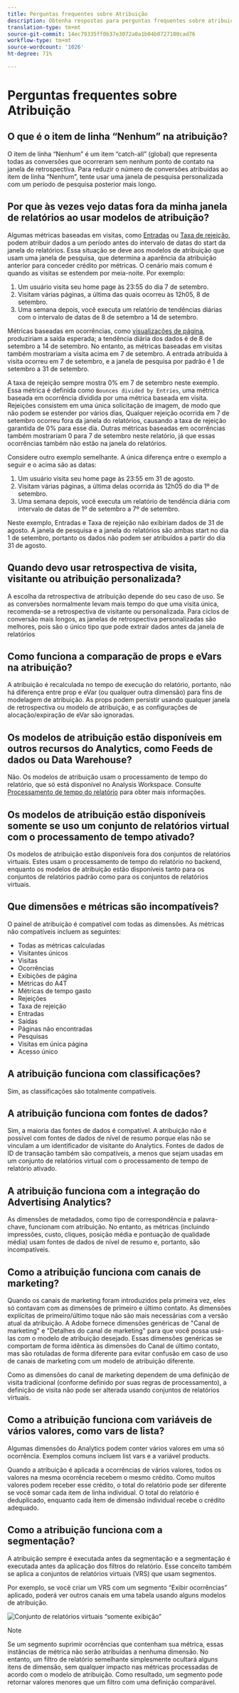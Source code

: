 ```yaml
---
title: Perguntas frequentes sobre Atribuição
description: Obtenha respostas para perguntas frequentes sobre atribuição.
translation-type: tm+mt
source-git-commit: 14ec79335ff0b37e3072a0a1b04b0727100cad76
workflow-type: tm+mt
source-wordcount: '1026'
ht-degree: 71%

---
```



# Perguntas frequentes sobre Atribuição

## O que é o item de linha “Nenhum” na atribuição?

O item de linha “Nenhum” é um item “catch-all” (global) que representa todas as conversões que ocorreram sem nenhum ponto de contato na janela de retrospectiva. Para reduzir o número de conversões atribuídas ao item de linha “Nenhum”, tente usar uma janela de pesquisa personalizada com um período de pesquisa posterior mais longo.

## Por que às vezes vejo datas fora da minha janela de relatórios ao usar modelos de atribuição?

Algumas métricas baseadas em visitas, como [Entradas](/help/components/metrics/entries.md) ou [Taxa de rejeição](/help/components/metrics/bounce-rate.md), podem atribuir dados a um período antes do intervalo de datas do start da janela do relatórios. Essa situação se deve aos modelos de atribuição que usam uma janela de pesquisa, que determina a aparência da atribuição anterior para conceder crédito por métricas. O cenário mais comum é quando as visitas se estendem por meia-noite. Por exemplo:

1. Um usuário visita seu home page às 23:55 do dia 7 de setembro.
1. Visitam várias páginas, a última das quais ocorreu às 12h05, 8 de setembro.
1. Uma semana depois, você executa um relatório de tendências diárias com o intervalo de datas de 8 de setembro a 14 de setembro.

Métricas baseadas em ocorrências, como [visualizações de página](/help/components/metrics/page-views.md), produziriam a saída esperada; a tendência diária dos dados é de 8 de setembro a 14 de setembro. No entanto, as métricas baseadas em visitas também mostrariam a visita acima em 7 de setembro. A entrada atribuída à visita ocorreu em 7 de setembro, e a janela de pesquisa por padrão é 1 de setembro a 31 de setembro.

A taxa de rejeição sempre mostra 0% em 7 de setembro neste exemplo. Essa métrica é definida como `Bounces divided by Entries`, uma métrica baseada em ocorrência dividida por uma métrica baseada em visita. Rejeições consistem em uma única solicitação de imagem, de modo que não podem se estender por vários dias, Qualquer rejeição ocorrida em 7 de setembro ocorreu fora da janela do relatórios, causando a taxa de rejeição garantida de 0% para esse dia. Outras métricas baseadas em ocorrências também mostrariam 0 para 7 de setembro neste relatório, já que essas ocorrências também não estão na janela do relatórios.

Considere outro exemplo semelhante. A única diferença entre o exemplo a seguir e o acima são as datas:

1. Um usuário visita seu home page às 23:55 em 31 de agosto.
1. Visitam várias páginas, a última delas ocorrida às 12h05 do dia 1º de setembro.
1. Uma semana depois, você executa um relatório de tendência diária com intervalo de datas de 1º de setembro a 7º de setembro.

Neste exemplo, Entradas e Taxa de rejeição não exibiriam dados de 31 de agosto. A janela de pesquisa e a janela do relatórios são ambas start no dia 1 de setembro, portanto os dados não podem ser atribuídos a partir do dia 31 de agosto.

## Quando devo usar retrospectiva de visita, visitante ou atribuição personalizada?

A escolha da retrospectiva de atribuição depende do seu caso de uso. Se as conversões normalmente levam mais tempo do que uma visita única, recomenda-se a retrospectiva de visitante ou personalizada. Para ciclos de conversão mais longos, as janelas de retrospectiva personalizadas são melhores, pois são o único tipo que pode extrair dados antes da janela de relatórios

## Como funciona a comparação de props e eVars na atribuição?

A atribuição é recalculada no tempo de execução do relatório, portanto, não há diferença entre prop e eVar (ou qualquer outra dimensão) para fins de modelagem de atribuição. As props podem persistir usando qualquer janela de retrospectiva ou modelo de atribuição, e as configurações de alocação/expiração de eVar são ignoradas.

## Os modelos de atribuição estão disponíveis em outros recursos do Analytics, como Feeds de dados ou Data Warehouse?

Não. Os modelos de atribuição usam o processamento de tempo do relatório, que só está disponível no Analysis Workspace. Consulte [Processamento de tempo do relatório](/help/components/vrs/vrs-report-time-processing.md) para obter mais informações.

## Os modelos de atribuição estão disponíveis somente se uso um conjunto de relatórios virtual com o processamento de tempo ativado?

Os modelos de atribuição estão disponíveis fora dos conjuntos de relatórios virtuais. Estes usam o processamento de tempo do relatório no backend, enquanto os modelos de atribuição estão disponíveis tanto para os conjuntos de relatórios padrão como para os conjuntos de relatórios virtuais.

## Que dimensões e métricas são incompatíveis?

O painel de atribuição é compatível com todas as dimensões. As métricas não compatíveis incluem as seguintes:

* Todas as métricas calculadas
* Visitantes únicos
* Visitas
* Ocorrências
* Exibições de página
* Métricas do A4T
* Métricas de tempo gasto
* Rejeições
* Taxa de rejeição
* Entradas
* Saídas
* Páginas não encontradas
* Pesquisas
* Visitas em única página
* Acesso único

## A atribuição funciona com classificações?

Sim, as classificações são totalmente compatíveis.

## A atribuição funciona com fontes de dados?

Sim, a maioria das fontes de dados é compatível. A atribuição não é possível com fontes de dados de nível de resumo porque elas não se vinculam a um identificador de visitante do Analytics. Fontes de dados de ID de transação também são compatíveis, a menos que sejam usadas em um conjunto de relatórios virtual com o processamento de tempo de relatório ativado.

## A atribuição funciona com a integração do Advertising Analytics?

As dimensões de metadados, como tipo de correspondência e palavra-chave, funcionam com atribuição. No entanto, as métricas (incluindo impressões, custo, cliques, posição média e pontuação de qualidade média) usam fontes de dados de nível de resumo e, portanto, são incompatíveis.

## Como a atribuição funciona com canais de marketing?

Quando os canais de marketing foram introduzidos pela primeira vez, eles só contavam com as dimensões de primeiro e último contato. As dimensões explícitas de primeiro/último toque não são mais necessárias com a versão atual da atribuição. A Adobe fornece dimensões genéricas de &quot;Canal de marketing&quot; e &quot;Detalhes do canal de marketing&quot; para que você possa usá-las com o modelo de atribuição desejado. Essas dimensões genéricas se comportam de forma idêntica às dimensões do Canal de último contato, mas são rotuladas de forma diferente para evitar confusão em caso de uso de canais de marketing com um modelo de atribuição diferente.

Como as dimensões do canal de marketing dependem de uma definição de visita tradicional (conforme definido por suas regras de processamento), a definição de visita não pode ser alterada usando conjuntos de relatórios virtuais.

## Como a atribuição funciona com variáveis de vários valores, como vars de lista?

Algumas dimensões do Analytics podem conter vários valores em uma só ocorrência. Exemplos comuns incluem list vars e a variável products.

Quando a atribuição é aplicada a ocorrências de vários valores, todos os valores na mesma ocorrência recebem o mesmo crédito. Como muitos valores podem receber esse crédito, o total do relatório pode ser diferente se você somar cada item de linha individual. O total do relatório é deduplicado, enquanto cada item de dimensão individual recebe o crédito adequado.

## Como a atribuição funciona com a segmentação?

A atribuição sempre é executada antes da segmentação e a segmentação é executada antes da aplicação dos filtros do relatório. Esse conceito também se aplica a conjuntos de relatórios virtuais (VRS) que usam segmentos.

Por exemplo, se você criar um VRS com um segmento “Exibir ocorrências” aplicado, poderá ver outros canais em uma tabela usando alguns modelos de atribuição.

![Conjunto de relatórios virtuais “somente exibição”](assets/vrs-aiq-example.png)

>[!NOTE]
>
>Se um segmento suprimir ocorrências que contenham sua métrica, essas instâncias de métrica não serão atribuídas a nenhuma dimensão. No entanto, um filtro de relatório semelhante simplesmente ocultará alguns itens de dimensão, sem qualquer impacto nas métricas processadas de acordo com o modelo de atribuição. Como resultado, um segmento pode retornar valores menores que um filtro com uma definição comparável.
